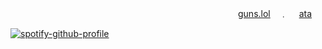 　　　　　　　　　　　　　　　　　　　　　　　　　　[guns.lol](https://guns.lol)　﹒ 　[ata](https://nle.atabook.org)

[![spotify-github-profile](https://spotify-github-profile.kittinanx.com/api/view?uid=3166c5zzqf73uckxfe3o3ivw4lki&cover_image=true&theme=default&show_offline=true&background_color=121212&interchange=true&bar_color_cover=true)](https://spotify-github-profile.kittinanx.com/api/view?uid=3166c5zzqf73uckxfe3o3ivw4lki&redirect=true)
